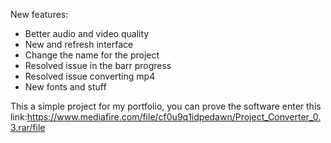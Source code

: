 New features:
- Better audio and video quality
- New and refresh interface
- Change the name for the project
- Resolved issue in the barr progress
- Resolved issue converting mp4
- New fonts and stuff

This a simple project for my portfolio, you can prove the software enter this link:https://www.mediafire.com/file/cf0u9q1idpedawn/Project_Converter_0.3.rar/file
